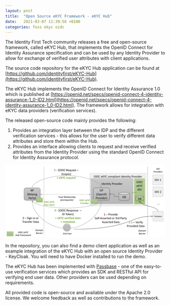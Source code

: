 ```yaml
---
layout: post
title:  "Open Source eKYC Framework - eKYC Hub"
date:   2021-03-07 11:39:56 +0100
categories: foss ekyc oidc
---
```

The Identity First Tech community releases a free and open-source framework, called eKYC Hub, that implements the OpenID Connect for Identity Assurance specification and can be used by any Identity Provider to allow for exchange of verified user attributes with client applications.

The source code repository for the eKYC Hub application can be found at [https://github.com/identityfirst/eKYC-Hub](https://github.com/identityfirst/eKYC-Hub).

The eKYC Hub implements the OpenID Connect for Identity Assurance 1.0 which is published at [https://openid.net/specs/openid-connect-4-identity-assurance-1_0-ID2.html](https://openid.net/specs/openid-connect-4-identity-assurance-1_0-ID2.html). The framework allows for integration with eKYC data providers (verification services).

The released open-source code mainly provides the following:
1) Provides an integration layer between the IDP and the different verification services -  this allows for the user to verify different data attributes and store them within the Hub.
2) Provides an interface allowing clients to request and receive verified attributes from the Identity Provider using the standard OpenID Connect for Identity Assurance protocol.

![image OIDC eKYC](/assets/idv_hub.png)

In the repository, you can also find a demo client application as well as an example integration of the eKYC Hub with an open source Identity Provider - KeyCloak. You will need to have Docker installed to run the demo.

The eKYC Hub has been implemented with [Passbase](https://passbase.com/) - one of the easy-to-use verification services which provides an SDK and RESTful API for verifying end user data. Other providers can be used depending on requirements.

All provided code is open-source and available under the Apache 2.0 license. We welcome feedback as well as contributions to the framework.


